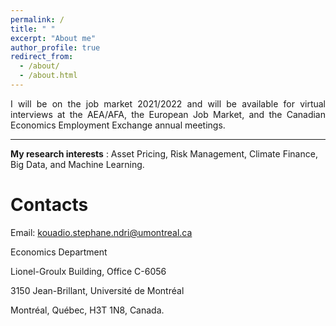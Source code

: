 ```yaml
---
permalink: /
title: " "
excerpt: "About me"
author_profile: true
redirect_from: 
  - /about/
  - /about.html
---
```


<div style="text-align: justify "> I will be on the job market 2021/2022 and will be available for virtual interviews at the AEA/AFA, the European Job Market, and the Canadian Economics Employment Exchange annual meetings. </div>

---
**My research interests** : Asset Pricing, Risk Management, Climate Finance, Big Data, and Machine Learning.

Contacts
======
Email:  [kouadio.stephane.ndri@umontreal.ca](mailto:kouadio.stephane.ndri@umontreal.ca)

Economics Department

Lionel-Groulx Building, Office C-6056

3150 Jean-Brillant, Université de Montréal

Montréal, Québec, H3T 1N8, Canada.
